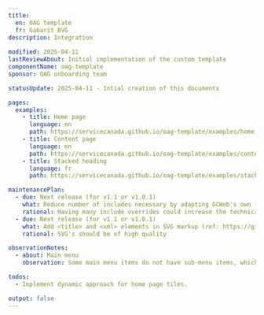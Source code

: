 ```yaml
---
title:
  en: OAG template
  fr: Gabarit BVG
description: Integration 
  
modified: 2025-04-11
lastReviewAbout: Initial implementation of the custom template
componentName: oag-template
sponsor: OAG onboarding team

statusUpdate: 2025-04-11 - Intial creation of this documents

pages:
  examples:
    - title: Home page
      language: en
      path: https://servicecanada.github.io/oag-template/examples/home.html
    - title: Content page
      language: en
      path: https://servicecanada.github.io/oag-template/examples/content.html
    - title: Stacked heading
      language: fr
      path: https://servicecanada.github.io/oag-template/examples/stacked-heading.html

maintenancePlan:
  - due: Next release (for v1.1 or v1.0.1)
    what: Reduce number of includes necessary by adapting GCWeb's own includes
    rational: Having many include overrides could increase the technical debt of this project. By adapting GCWeb Jekyll to leverage different parameters, we'll be able to minimize the need for include overrides.
  - due: Next release (for v1.1 or v1.0.1)
    what: Add <title> and <xml> elements in SVG markup (ref: https://github.com/wet-boew/GCWeb/blob/master/sites/assets/sig-blk-en.svg?short_path=5922cb9)
    rational: SVG's should be of high quality

observationNotes:
  - about: Main menu
    observation: Some main menu items do not have sub-menu items, which is not standard for the main menu.

todos:
  - Implement dynamic approach for home page tiles.

output: false
---
```

